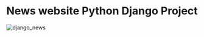 # News website Python Django Project 
![django_news](https://user-images.githubusercontent.com/12528718/130568477-2101fb5e-3067-4785-9daa-aee4bd0d2bab.gif)
